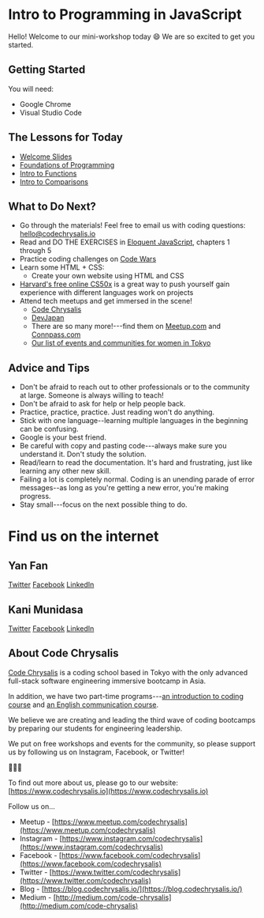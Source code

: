 # Intro to Programming in JavaScript

Hello! Welcome to our mini-workshop today 😄 We are so excited to get you started.

## Getting Started

You will need:

* Google Chrome
* Visual Studio Code

## The Lessons for Today

* [Welcome Slides](https://docs.google.com/presentation/d/e/2PACX-1vRs7Zh_xmRbUxwJszgHqnbxON3tLlWn0lR1EDj_oz4dwijtzFK9h8x5Ub9TB2r7WjyOz_AeXeqnX1fh/pub?start=false&loop=false&delayms=3000)
* [Foundations of Programming](https://github.com/codechrysalis/intro-javascript/blob/master/foundations.md)
* [Intro to Functions](https://github.com/codechrysalis/intro-javascript/blob/master/intro-functions.md)
* [Intro to Comparisons](https://github.com/codechrysalis/intro-javascript/blob/master/intro-comparisons.md)

## What to Do Next?

* Go through the materials! Feel free to email us with coding questions: [hello@codechrysalis.io](mailto:hello@codechrysalis.io)
* Read and DO THE EXERCISES in [Eloquent JavaScript](http://eloquentjavascript.net/), chapters 1 through 5
* Practice coding challenges on [Code Wars](https://www.codewars.com/)
* Learn some HTML + CSS:
    * Create your own website using HTML and CSS
* [Harvard's free online CS50x](https://harvardx.harvard.edu/cs50x-introduction-computer-science) is a great way to push yourself gain experience with different languages work on projects
* Attend tech meetups and get immersed in the scene!
    * [Code Chrysalis](https://www.meetup.com/codechrysalis)
    * [DevJapan](https://www.meetup.com/devjapan)
    * There are so many more!---find them on [Meetup.com](https://www.meetup.com) and [Connpass.com](http://connpass.com/)
    * [Our list of events and communities for women in Tokyo](https://medium.com/code-chrysalis/the-definitive-guide-to-womens-tech-events-and-communities-in-tokyo-43a00ee3f87d)

## Advice and Tips

* Don't be afraid to reach out to other professionals or to the community at large. Someone is always willing to teach!
* Don't be afraid to ask for help or help people back.
* Practice, practice, practice. Just reading won't do anything.
* Stick with one language--learning multiple languages in the beginning can be confusing.
* Google is your best friend.
* Be careful with copy and pasting code---always make sure you understand it. Don't study the solution.
* Read/learn to read the documentation. It's hard and frustrating, just like learning any other new skill.
* Failing a lot is completely normal. Coding is an unending parade of error messages--as long as you're getting a new error, you're making progress.
* Stay small---focus on the next possible thing to do.

# Find us on the internet

## Yan Fan

[Twitter](https://www.twitter.com/yanarchy)
[Facebook](https://www.facebook.com/yanfan)
[LinkedIn](https://www.linkedin.com/in/yanfan)

## Kani Munidasa

[Twitter](https://www.twitter.com/munidk)
[Facebook](https://www.facebook.com/kani.muni)
[LinkedIn](https://www.linkedin.com/in/kanimuni)

## About Code Chrysalis

[Code Chrysalis](https://www.codechrysalis.io) is a coding school based in Tokyo with the only advanced full-stack software engineering immersive bootcamp in Asia.

In addition, we have two part-time programs---[an introduction to coding course](https://www.codechrysalis.io/foundations) and [an English communication course](https://www.codechrysalis.io/english).

We believe we are creating and leading the third wave of coding bootcamps by preparing our students for engineering leadership.

We put on free workshops and events for the community, so please support us by following us on Instagram, Facebook, or Twitter!

🦋🦋🦋

To find out more about us, please go to our website: [https://www.codechrysalis.io](https://www.codechrysalis.io)

Follow us on...

* Meetup - [https://www.meetup.com/codechrysalis](https://www.meetup.com/codechrysalis)
* Instagram - [https://www.instagram.com/codechrysalis](https://www.instagram.com/codechrysalis)
* Facebook - [https://www.facebook.com/codechrysalis](https://www.facebook.com/codechrysalis)
* Twitter - [https://www.twitter.com/codechrysalis](https://www.twitter.com/codechrysalis)
* Blog - [https://blog.codechrysalis.io/](https://blog.codechrysalis.io/)
* Medium - [http://medium.com/code-chrysalis](http://medium.com/code-chrysalis)
